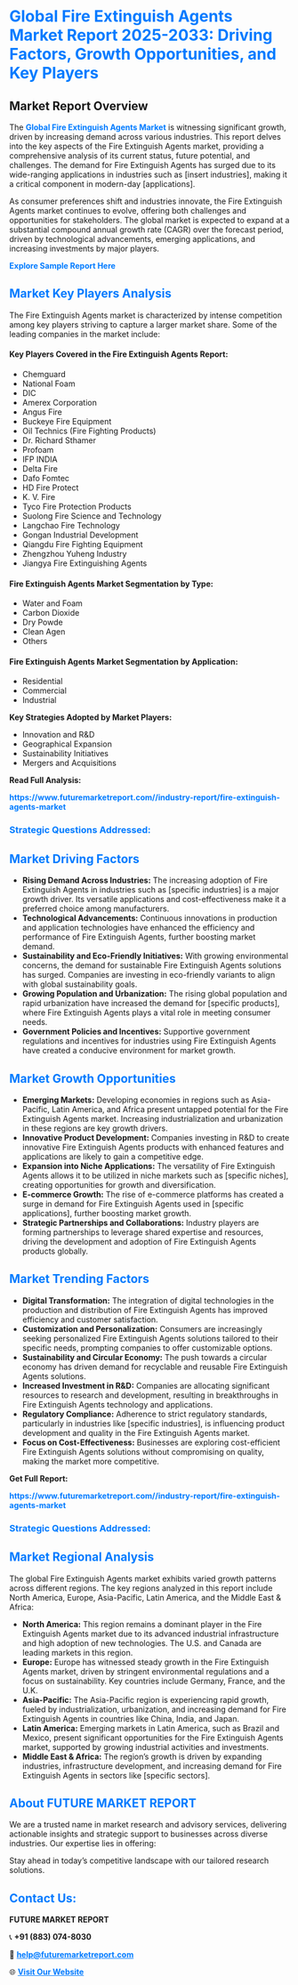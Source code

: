 <h1 style="color: #007BFF;">Global Fire Extinguish Agents Market Report 2025-2033: Driving Factors, Growth Opportunities, and Key Players</h1>

<section id="overview">
<h2>Market Report Overview</h2>
<p>The <a href="https://www.futuremarketreport.com//industry-report/fire-extinguish-agents-market" style="color: #007BFF; text-decoration: none;"><strong>Global Fire Extinguish Agents Market</strong></a> is witnessing significant growth, driven by increasing demand across various industries. This report delves into the key aspects of the Fire Extinguish Agents market, providing a comprehensive analysis of its current status, future potential, and challenges. The demand for Fire Extinguish Agents has surged due to its wide-ranging applications in industries such as [insert industries], making it a critical component in modern-day [applications].</p>
<p>As consumer preferences shift and industries innovate, the Fire Extinguish Agents market continues to evolve, offering both challenges and opportunities for stakeholders. The global market is expected to expand at a substantial compound annual growth rate (CAGR) over the forecast period, driven by technological advancements, emerging applications, and increasing investments by major players.</p>
</section>

<section id="overview">
<p><a href="https://www.futuremarketreport.com//request-sample/reportId=60372" style="color: #007BFF; text-decoration: none;"><strong>Explore Sample Report Here</strong></a></p>
</section>

<section id="key-players">
<h2 style="color: #007BFF;">Market Key Players Analysis</h2>
<p>The Fire Extinguish Agents market is characterized by intense competition among key players striving to capture a larger market share. Some of the leading companies in the market include:</p>
<h4>Key Players Covered in the Fire Extinguish Agents Report:</h4>
<ul><li>Chemguard</li><li>National Foam</li><li>DIC</li><li>Amerex Corporation</li><li>Angus Fire</li><li>Buckeye Fire Equipment</li><li>Oil Technics (Fire Fighting Products)</li><li>Dr. Richard Sthamer</li><li>Profoam</li><li>IFP INDIA</li><li>Delta Fire</li><li>Dafo Fomtec</li><li>HD Fire Protect</li><li>K. V. Fire</li><li>Tyco Fire Protection Products</li><li>Suolong Fire Science and Technology</li><li>Langchao Fire Technology</li><li>Gongan Industrial Development</li><li>Qiangdu Fire Fighting Equipment</li><li>Zhengzhou Yuheng Industry</li><li>Jiangya Fire Extinguishing Agents</li></ul>
<h4>Fire Extinguish Agents Market Segmentation by Type:</h4>
<ul><li>Water and Foam</li><li>Carbon Dioxide</li><li>Dry Powde</li><li>Clean Agen</li><li>Others</li></ul>

<h4>Fire Extinguish Agents Market Segmentation by Application:</h4>
<ul><li>Residential</li><li>Commercial</li><li>Industrial</li></ul>
<p><strong>Key Strategies Adopted by Market Players:</strong></p>
<ul>
<li>Innovation and R&D</li>
<li>Geographical Expansion</li>
<li>Sustainability Initiatives</li>
<li>Mergers and Acquisitions</li>
</ul>
</section>

<section>
<p><strong>Read Full Analysis: </strong></p><a href="https://www.futuremarketreport.com//industry-report/fire-extinguish-agents-market" style="color: #007BFF; text-decoration: none;"><strong>https://www.futuremarketreport.com//industry-report/fire-extinguish-agents-market</strong></a>
<h3 style="color: #007BFF;">Strategic Questions Addressed:</h3>
</section>

<section id="driving-factors">
<h2 style="color: #007BFF;">Market Driving Factors</h2>
<ul>
<li><strong>Rising Demand Across Industries:</strong> The increasing adoption of Fire Extinguish Agents in industries such as [specific industries] is a major growth driver. Its versatile applications and cost-effectiveness make it a preferred choice among manufacturers.</li>
<li><strong>Technological Advancements:</strong> Continuous innovations in production and application technologies have enhanced the efficiency and performance of Fire Extinguish Agents, further boosting market demand.</li>
<li><strong>Sustainability and Eco-Friendly Initiatives:</strong> With growing environmental concerns, the demand for sustainable Fire Extinguish Agents solutions has surged. Companies are investing in eco-friendly variants to align with global sustainability goals.</li>
<li><strong>Growing Population and Urbanization:</strong> The rising global population and rapid urbanization have increased the demand for [specific products], where Fire Extinguish Agents plays a vital role in meeting consumer needs.</li>
<li><strong>Government Policies and Incentives:</strong> Supportive government regulations and incentives for industries using Fire Extinguish Agents have created a conducive environment for market growth.</li>
</ul>
</section>

<section id="growth-opportunities">
<h2 style="color: #007BFF;">Market Growth Opportunities</h2>
<ul>
<li><strong>Emerging Markets:</strong> Developing economies in regions such as Asia-Pacific, Latin America, and Africa present untapped potential for the Fire Extinguish Agents market. Increasing industrialization and urbanization in these regions are key growth drivers.</li>
<li><strong>Innovative Product Development:</strong> Companies investing in R&D to create innovative Fire Extinguish Agents products with enhanced features and applications are likely to gain a competitive edge.</li>
<li><strong>Expansion into Niche Applications:</strong> The versatility of Fire Extinguish Agents allows it to be utilized in niche markets such as [specific niches], creating opportunities for growth and diversification.</li>
<li><strong>E-commerce Growth:</strong> The rise of e-commerce platforms has created a surge in demand for Fire Extinguish Agents used in [specific applications], further boosting market growth.</li>
<li><strong>Strategic Partnerships and Collaborations:</strong> Industry players are forming partnerships to leverage shared expertise and resources, driving the development and adoption of Fire Extinguish Agents products globally.</li>
</ul>
</section>

<section id="trending-factors">
<h2 style="color: #007BFF;">Market Trending Factors</h2>
<ul>
<li><strong>Digital Transformation:</strong> The integration of digital technologies in the production and distribution of Fire Extinguish Agents has improved efficiency and customer satisfaction.</li>
<li><strong>Customization and Personalization:</strong> Consumers are increasingly seeking personalized Fire Extinguish Agents solutions tailored to their specific needs, prompting companies to offer customizable options.</li>
<li><strong>Sustainability and Circular Economy:</strong> The push towards a circular economy has driven demand for recyclable and reusable Fire Extinguish Agents solutions.</li>
<li><strong>Increased Investment in R&D:</strong> Companies are allocating significant resources to research and development, resulting in breakthroughs in Fire Extinguish Agents technology and applications.</li>
<li><strong>Regulatory Compliance:</strong> Adherence to strict regulatory standards, particularly in industries like [specific industries], is influencing product development and quality in the Fire Extinguish Agents market.</li>
<li><strong>Focus on Cost-Effectiveness:</strong> Businesses are exploring cost-efficient Fire Extinguish Agents solutions without compromising on quality, making the market more competitive.</li>
</ul>
</section>

<section>
<p><strong>Get Full Report: </strong></p><a href="https://www.futuremarketreport.com//industry-report/fire-extinguish-agents-market" style="color: #007BFF; text-decoration: none;"><strong>https://www.futuremarketreport.com//industry-report/fire-extinguish-agents-market</strong></a>
<h3 style="color: #007BFF;">Strategic Questions Addressed:</h3>
</section>


<section id="regional-analysis">
<h2 style="color: #007BFF;">Market Regional Analysis</h2>
<p>The global Fire Extinguish Agents market exhibits varied growth patterns across different regions. The key regions analyzed in this report include North America, Europe, Asia-Pacific, Latin America, and the Middle East & Africa:</p>
<ul>
<li><strong>North America:</strong> This region remains a dominant player in the Fire Extinguish Agents market due to its advanced industrial infrastructure and high adoption of new technologies. The U.S. and Canada are leading markets in this region.</li>
<li><strong>Europe:</strong> Europe has witnessed steady growth in the Fire Extinguish Agents market, driven by stringent environmental regulations and a focus on sustainability. Key countries include Germany, France, and the U.K.</li>
<li><strong>Asia-Pacific:</strong> The Asia-Pacific region is experiencing rapid growth, fueled by industrialization, urbanization, and increasing demand for Fire Extinguish Agents in countries like China, India, and Japan.</li>
<li><strong>Latin America:</strong> Emerging markets in Latin America, such as Brazil and Mexico, present significant opportunities for the Fire Extinguish Agents market, supported by growing industrial activities and investments.</li>
<li><strong>Middle East & Africa:</strong> The region’s growth is driven by expanding industries, infrastructure development, and increasing demand for Fire Extinguish Agents in sectors like [specific sectors].</li>
</ul>
</section>

<footer>
<h2 style="color: #007BFF;">About FUTURE MARKET REPORT</h2>
<p>We are a trusted name in market research and advisory services, delivering actionable insights and strategic support to businesses across diverse industries. Our expertise lies in offering:</p>

<p>Stay ahead in today’s competitive landscape with our tailored research solutions.</p>

<h2 style="color: #007BFF;">Contact Us:</h2>
<p><strong>FUTURE MARKET REPORT</strong></p>
<p>📞 <strong>+91 (883) 074-8030</strong></p>
<p>📧 <strong><a href="mailto:help@futuremarketreport.com" style="color: #007BFF;">help@futuremarketreport.com</a></strong></p>
<p>🌐 <strong><a href="https://www.futuremarketreport.com/" style="color: #007BFF;">Visit Our Website</a></strong></p>
</footer>